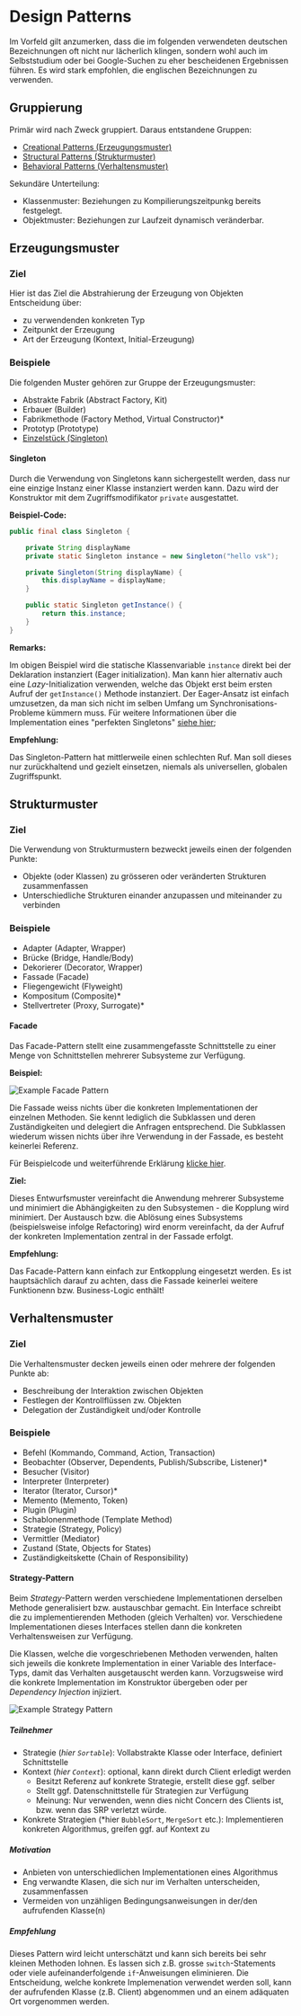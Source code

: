 # Design Patterns

Im Vorfeld gilt anzumerken, dass die im folgenden verwendeten deutschen Bezeichnungen oft nicht nur lächerlich klingen, sondern wohl auch im Selbststudium oder bei Google-Suchen zu eher bescheidenen Ergebnissen führen. 
Es wird stark empfohlen, die englischen Bezeichnungen zu verwenden.

## Gruppierung

Primär wird nach Zweck gruppiert. 
Daraus entstandene Gruppen:

- [Creational Patterns (Erzeugungsmuster)](#erzeugungsmuster)
- [Structural Patterns (Strukturmuster)](#strukturmuster)
- [Behavioral Patterns (Verhaltensmuster)](#verhaltensmuster)

Sekundäre Unterteilung:

- Klassenmuster: Beziehungen zu Kompilierungszeitpunkg bereits festgelegt.
- Objektmuster: Beziehungen zur Laufzeit dynamisch veränderbar.

## Erzeugungsmuster

### Ziel

Hier ist das Ziel die Abstrahierung der Erzeugung von Objekten
Entscheidung über: 

- zu verwendenden konkreten Typ
- Zeitpunkt der Erzeugung
- Art der Erzeugung (Kontext, Initial-Erzeugung)

### Beispiele

Die folgenden Muster gehören zur Gruppe der Erzeugungsmuster:

- Abstrakte Fabrik (Abstract Factory, Kit)
- Erbauer (Builder)
- Fabrikmethode (Factory Method, Virtual Constructor)*
- Prototyp (Prototype)
- [Einzelstück (Singleton)](#singleton)

#### Singleton

Durch die Verwendung von Singletons kann sichergestellt werden, dass nur eine einzige Instanz einer Klasse instanziert werden kann. Dazu wird der Konstruktor mit dem Zugriffsmodifikator `private` ausgestattet.

**Beispiel-Code:**

```java
public final class Singleton {

    private String displayName
    private static Singleton instance = new Singleton("hello vsk");

    private Singleton(String displayName) {
        this.displayName = displayName;
    }

    public static Singleton getInstance() {
        return this.instance;
    }
}
```

**Remarks:**

Im obigen Beispiel wird die statische Klassenvariable `instance` direkt bei der Deklaration instanziert (Eager initialization).
Man kann hier alternativ auch eine *Lazy*-Initialization verwenden, welche das Objekt erst beim ersten Aufruf der `getInstance()` Methode instanziert. 
Der Eager-Ansatz ist einfach umzusetzen, da man sich nicht im selben Umfang um Synchronisations-Probleme kümmern muss. 
Für weitere Informationen über die Implementation eines "perfekten Singletons" [siehe hier](https://medium.com/@kevalpatel2106/how-to-make-the-perfect-singleton-de6b951dfdb0);

**Empfehlung:**

Das Singleton-Pattern hat mittlerweile einen schlechten Ruf. 
Man soll dieses nur zurückhaltend und gezielt einsetzen, niemals als universellen, globalen Zugriffspunkt.

## Strukturmuster

### Ziel

Die Verwendung von Strukturmustern bezweckt jeweils einen der folgenden Punkte:

- Objekte (oder Klassen) zu grösseren oder veränderten Strukturen zusammenfassen
- Unterschiedliche Strukturen einander anzupassen und miteinander zu verbinden

### Beispiele

- Adapter (Adapter, Wrapper)
- Brücke (Bridge, Handle/Body)
- Dekorierer (Decorator, Wrapper)
- Fassade (Facade)
- Fliegengewicht (Flyweight)
- Kompositum (Composite)*
- Stellvertreter (Proxy, Surrogate)*

#### Facade

Das Facade-Pattern stellt eine zusammengefasste Schnittstelle zu einer Menge von Schnittstellen mehrerer Subsysteme zur Verfügung.

**Beispiel:**

![Example Facade Pattern](./assets/facadepattern.png)

Die Fassade weiss nichts über die konkreten Implementationen der einzelnen Methoden.
Sie kennt lediglich die Subklassen und deren Zuständigkeiten und delegiert die Anfragen entsprechend. 
Die Subklassen wiederum wissen nichts über ihre Verwendung in der Fassade, es besteht keinerlei Referenz.

Für Beispielcode und weiterführende Erklärung [klicke hier](https://www.geeksforgeeks.org/facade-design-pattern-introduction/).

**Ziel:**

Dieses Entwurfsmuster vereinfacht die Anwendung mehrerer Subsysteme und minimiert die Abhängigkeiten zu den Subsystemen - die Kopplung wird minimiert. 
Der Austausch bzw. die Ablösung eines Subsystems (beispielsweise infolge Refactoring) wird enorm vereinfacht, da der Aufruf der konkreten Implementation zentral in der Fassade erfolgt. 

**Empfehlung:**

Das Facade-Pattern kann einfach zur Entkopplung eingesetzt werden. 
Es ist hauptsächlich darauf zu achten, dass die Fassade keinerlei weitere Funktionenn bzw. Business-Logic enthält!


## Verhaltensmuster

### Ziel

Die Verhaltensmuster decken jeweils einen oder mehrere der folgenden Punkte ab:

- Beschreibung der Interaktion zwischen Objekten
- Festlegen der Kontrollflüssen zw. Objekten
- Delegation der Zuständigkeit und/oder Kontrolle

### Beispiele

- Befehl (Kommando, Command, Action, Transaction)
- Beobachter (Observer, Dependents, Publish/Subscribe, Listener)*
- Besucher (Visitor)
- Interpreter (Interpreter)
- Iterator (Iterator, Cursor)*
- Memento (Memento, Token)
- Plugin (Plugin)
- Schablonenmethode (Template Method)
- Strategie (Strategy, Policy)
- Vermittler (Mediator)
- Zustand (State, Objects for States)
- Zuständigkeitskette (Chain of Responsibility)

#### Strategy-Pattern

Beim *Strategy*-Pattern werden verschiedene Implementationen derselben Methode generalisiert bzw. austauschbar gemacht.
Ein Interface schreibt die zu implementierenden Methoden (gleich Verhalten) vor. 
Verschiedene Implementationen dieses Interfaces stellen dann die konkreten Verhaltensweisen zur Verfügung.

Die Klassen, welche die vorgeschriebenen Methoden verwenden, halten sich jeweils die konkrete Implementation in einer Variable des Interface-Typs, damit das Verhalten ausgetauscht werden kann. 
Vorzugsweise wird die konkrete Implementation im Konstruktor übergeben oder per *Dependency Injection* injiziert.

![Example Strategy Pattern](./assets/strategypattern.png)

##### Teilnehmer

- Strategie (*hier `Sortable`*): Vollabstrakte Klasse oder Interface, definiert Schnittstelle
- Kontext (*hier `Context`*): optional, kann direkt durch Client erledigt werden
    - Besitzt Referenz auf konkrete Strategie, erstellt diese ggf. selber
    - Stellt ggf. Datenschnittstelle für Strategien zur Verfügung
    - Meinung: Nur verwenden, wenn dies nicht Concern des Clients ist, bzw. wenn das SRP verletzt würde.
- Konkrete Strategien (*hier `BubbleSort`, `MergeSort` etc.): Implementieren konkreten Algorithmus, greifen ggf. auf Kontext zu

##### Motivation

- Anbieten von unterschiedlichen Implementationen eines Algorithmus
- Eng verwandte Klasen, die sich nur im Verhalten unterscheiden, zusammenfassen
- Vermeiden von unzähligen Bedingungsanweisungen in der/den aufrufenden Klasse(n)

##### Empfehlung

Dieses Pattern wird leicht unterschätzt und kann sich bereits bei sehr kleinen Methoden lohnen. 
Es lassen sich z.B. grosse `switch`-Statements oder viele aufeinanderfolgende `if`-Anweisungen eliminieren.
Die Entscheidung, welche konkrete Implemenation verwendet werden soll, kann der aufrufenden Klasse (z.B. Client) abgenommen und an einem adäquaten Ort vorgenommen werden.